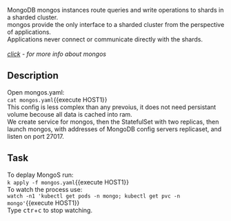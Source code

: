 MongoDB mongos instances route queries and write operations to shards in a sharded cluster.<br>
mongos provide the only interface to a sharded cluster from the perspective of applications.<br>
Applications never connect or communicate directly with the shards.<br>
<br>
_<a href="https://docs.mongodb.com/manual/core/sharded-cluster-query-router/">click</a> - for more info about mongos_
## Description
Open mongos.yaml:<br>
`cat mongos.yaml`{{execute HOST1}}<br>
This config is less complex than any prevoius, it does not need persistant volume becouse all data is cached into ram.<br>
We create service for mongos, then the StatefulSet with two replicas, then launch mongos, with addresses of MongoDB config servers replicaset, and listen on port 27017.<br>
## Task
To deplay MongoS run:<br>
`k apply -f mongos.yaml`{{execute HOST1}}<br>
To watch the process use:<br>
`watch -n1 'kubectl get pods -n mongo; kubectl get pvc -n mongo'`{{execute HOST1}}<br>
Type <kbd>ctr</kbd>+<kbd>c</kbd> to stop watching.
